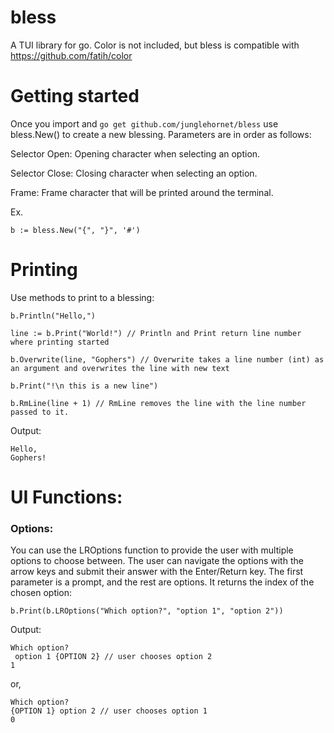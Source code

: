 # bless
A TUI library for go. Color is not included, but bless is compatible with https://github.com/fatih/color

# Getting started
Once you import and `go get github.com/junglehornet/bless` use bless.New() to create a new blessing. Parameters are in order as follows:

Selector Open: Opening character when selecting an option.

Selector Close: Closing character when selecting an option.


Frame: Frame character that will be printed around the terminal.

Ex.
```
b := bless.New("{", "}", '#')
```

# Printing

Use methods to print to a blessing:
```
b.Println("Hello,")

line := b.Print("World!") // Println and Print return line number where printing started

b.Overwrite(line, "Gophers") // Overwrite takes a line number (int) as an argument and overwrites the line with new text

b.Print("!\n this is a new line")

b.RmLine(line + 1) // RmLine removes the line with the line number passed to it.
```
Output:
```
Hello,
Gophers!
```

# UI Functions:

### Options:
You can use the LROptions function to provide the user with multiple options to choose between. The user can navigate the options with the arrow keys and submit their answer with the Enter/Return key. The first parameter is a prompt, and the rest are options. It returns the index of the chosen option:
```
b.Print(b.LROptions("Which option?", "option 1", "option 2"))
```
Output:
```
Which option?
 option 1 {OPTION 2} // user chooses option 2
1
```
or,
```
Which option?
{OPTION 1} option 2 // user chooses option 1
0
```
